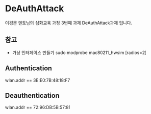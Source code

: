# DeAuthAttack
이경문 멘토님의 심화교육 과정 3번째 과제 DeAuthAttack과제 입니다.



## 참고
- 가상 인터페이스 만들기
sudo modprobe mac80211_hwsim [radios=2]

## Authentication
wlan.addr == 3E:E0:7B:48:18:F7

## Deauthentication
wlan.addr == 72:96:DB:5B:57:81